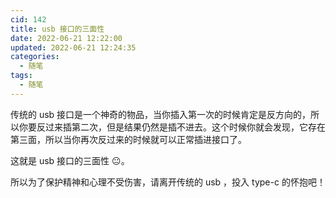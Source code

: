 ```yaml
---
cid: 142
title: usb 接口的三面性
date: 2022-06-21 12:22:00
updated: 2022-06-21 12:24:35
categories: 
  - 随笔
tags: 
  - 随笔
---
```



传统的 usb 接口是一个神奇的物品，当你插入第一次的时候肯定是反方向的，所以你要反过来插第二次，但是结果仍然是插不进去。这个时候你就会发现，它存在第三面，所以当你再次反过来的时候就可以正常插进接口了。

这就是 usb 接口的三面性 😐。

所以为了保护精神和心理不受伤害，请离开传统的 usb ，投入 type-c 的怀抱吧！